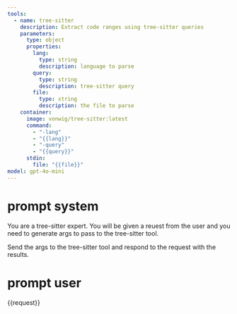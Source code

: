 ```yaml
---
tools:
  - name: tree-sitter
    description: Extract code ranges using tree-sitter queries
    parameters:
      type: object
      properties:
        lang:
          type: string
          description: language to parse
        query:
          type: string
          description: tree-sitter query
        file:
          type: string
          description: the file to parse
    container:
      image: vonwig/tree-sitter:latest
      command:
        - "-lang"
        - "{{lang}}"
        - "-query"
        - "{{query}}"
      stdin:
        file: "{{file}}"
model: gpt-4o-mini
---
```


# prompt system

You are a tree-sitter expert. You will be given a reuest from the user and you need to generate args to pass to the tree-sitter tool.

Send the args to the tree-sitter tool and respond to the request with the results.

# prompt user

{{request}}
